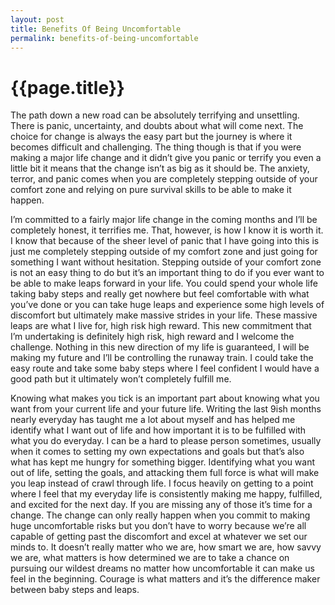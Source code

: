 ```yaml
---
layout: post
title: Benefits Of Being Uncomfortable
permalink: benefits-of-being-uncomfortable
---
```


# {{page.title}}

The path down a new road can be absolutely terrifying and unsettling. There is panic, uncertainty, and doubts about what will come next. The choice for change is always the easy part but the journey is where it becomes difficult and challenging. The thing though is that if you were making a major life change and it didn’t give you panic or terrify you even a little bit it means that the change isn’t as big as it should be. The anxiety, terror, and panic comes when you are completely stepping outside of your comfort zone and relying on pure survival skills to be able to make it happen.

I’m committed to a fairly major life change in the coming months and I’ll be completely honest, it terrifies me. That, however, is how I know it is worth it. I know that because of the sheer level of panic that I have going into this is just me completely stepping outside of my comfort zone and just going for something I want without hesitation. Stepping outside of your comfort zone is not an easy thing to do but it’s an important thing to do if you ever want to be able to make leaps forward in your life. You could spend your whole life taking baby steps and really get nowhere but feel comfortable with what you’ve done or you can take huge leaps and experience some high levels of discomfort but ultimately make massive strides in your life. These massive leaps are what I live for, high risk high reward. This new commitment that I’m undertaking is definitely high risk, high reward and I welcome the challenge. Nothing in this new direction of my life is guaranteed, I will be making my future and I’ll be controlling the runaway train. I could take the easy route and take some baby steps where I feel confident I would have a good path but it ultimately won’t completely fulfill me.

Knowing what makes you tick is an important part about knowing what you want from your current life and your future life. Writing the last 9ish months nearly everyday has taught me a lot about myself and has helped me identify what I want out of life and how important it is to be fulfilled with what you do everyday. I can be a hard to please person sometimes, usually when it comes to setting my own expectations and goals but that’s also what has kept me hungry for something bigger. Identifying what you want out of life, setting the goals, and attacking them full force is what will make you leap instead of crawl through life. I focus heavily on getting to a point where I feel that my everyday life is consistently making me happy, fulfilled, and excited for the next day. If you are missing any of those it’s time for a change. The change can only really happen when you commit to making huge uncomfortable risks but you don’t have to worry because we’re all capable of getting past the discomfort and excel at whatever we set our minds to. It doesn’t really matter who we are, how smart we are, how savvy we are, what matters is how determined we are to take a chance on pursuing our wildest dreams no matter how uncomfortable it can make us feel in the beginning. Courage is what matters and it’s the difference maker between baby steps and leaps.
